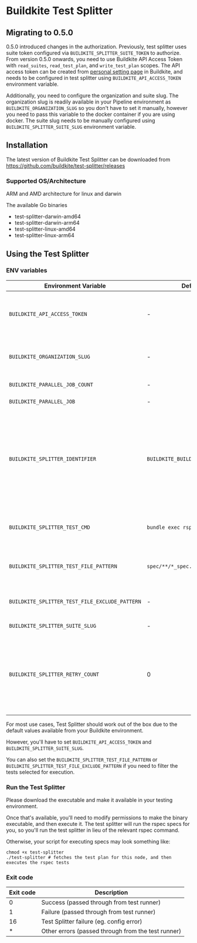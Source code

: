 # Buildkite Test Splitter

## Migrating to 0.5.0
0.5.0 introduced changes in the authorization. Previously, test splitter uses suite token configured via `BUILDKITE_SPLITTER_SUITE_TOKEN` to authorize.
From version 0.5.0 onwards, you need to use Buildkite API Access Token with `read_suites`, `read_test_plan`, and `write_test_plan` scopes.
The API access token can be created from [personal setting page](https://buildkite.com/user/api-access-tokens) in Buildkite, and needs to be configured in test splitter using `BUILDKITE_API_ACCESS_TOKEN` environment variable.

Additionally, you need to configure the organization and suite slug. The organization slug is readily available in your Pipeline environment as `BUILDKITE_ORGANIZATION_SLUG` so you don't have to set it manually, however you need to pass this variable to the docker container if you are using docker.
The suite slug needs to be manually configured using `BUILDKITE_SPLITTER_SUITE_SLUG` environment variable.

## Installation
The latest version of Buildkite Test Splitter can be downloaded from https://github.com/buildkite/test-splitter/releases

### Supported OS/Architecture
ARM and AMD architecture for linux and darwin

The available Go binaries
- test-splitter-darwin-amd64
- test-splitter-darwin-arm64
- test-splitter-linux-amd64
- test-splitter-linux-arm64

## Using the Test Splitter

### ENV variables

| Environment Variable | Default Value | Description |
| ---- | ---- | ----------- |
| `BUILDKITE_API_ACCESS_TOKEN ` | - | Required, Buildkite API access token with `read_suites`, `read_test_plan`, and `write_test_plan` scopes. You can create access token from [Personal Settings](https://buildkite.com/user/api-access-tokens) in Buildkite |
| `BUILDKITE_ORGANIZATION_SLUG` | - | Required, the slug of your Buildkite organization. This is available in your pipeline environment, so you don't need to set it manually |
| `BUILDKITE_PARALLEL_JOB_COUNT` | - | Required, total number of parallelism. |
| `BUILDKITE_PARALLEL_JOB` | - | Required, test plan for specific node |
| `BUILDKITE_SPLITTER_IDENTIFIER` | `BUILDKITE_BUILD_ID/BUILDKITE_STEP_ID` | Optional. Test Splitter uses the identifier to store and fetch the test plan and must be unique for each build and steps group. By default it will use a composite of `BUILDKITE_BUILD_ID` and `BUILDKITE_STEP_ID`, but it can be overridden by specifying the `BUILDKITE_SPLITTER_IDENTIFIER`. `BUILDKITE_BUILD_ID` and `BUILDKITE_STEP_ID` must be accessible by the client when using the default. |
| `BUILDKITE_SPLITTER_TEST_CMD` | `bundle exec rspec {{testExamples}}` | Optional, test command for running your tests. Test splitter will fill in the `{{testExamples}}` placeholder with the test splitting results |
| `BUILDKITE_SPLITTER_TEST_FILE_PATTERN` | `spec/**/*_spec.rb` | Optional, glob pattern for discovering test files that need to be executed. </br> *It accepts pattern syntax supported by [zzglob](https://github.com/DrJosh9000/zzglob?tab=readme-ov-file#pattern-syntax) library*. |
| `BUILDKITE_SPLITTER_TEST_FILE_EXCLUDE_PATTERN` | - | Optional, glob pattern to use for excluding test files or directory. </br> *It accepts pattern syntax supported by [zzglob](https://github.com/DrJosh9000/zzglob?tab=readme-ov-file#pattern-syntax) library.* |
| `BUILDKITE_SPLITTER_SUITE_SLUG` | - | Required, the slug of your test suite. |
| `BUILDKITE_SPLITTER_RETRY_COUNT` | 0 | Optional. Test splitter runs the test command defined in `BUILDKITE_SPLITTER_TEST_CMD`, and retries the failing tests maximum `BUILDKITE_SPLITTER_RETRY_COUNT` times. For Rspec, the test splitter runs `BUILDKITE_SPLITTER_TEST_CMD` with `--only-failures` as the retry command. |

For most use cases, Test Splitter should work out of the box due to the default values available from your Buildkite environment.

However, you'll have to set `BUILDKITE_API_ACCESS_TOKEN` and `BUILDKITE_SPLITTER_SUITE_SLUG`.

You can also set the `BUILDKITE_SPLITTER_TEST_FILE_PATTERN` or `BUILDKITE_SPLITTER_TEST_FILE_EXCLUDE_PATTERN` if you need to filter the tests selected for execution.

### Run the Test Splitter
Please download the executable and make it available in your testing environment.

Once that's available, you'll need to modify permissions to make the binary executable, and then execute it. The test splitter will run the rspec specs for you, so you'll run the test splitter in lieu of the relevant rspec command. 

Otherwise, your script for executing specs may look something like:
```
chmod +x test-splitter
./test-splitter # fetches the test plan for this node, and then executes the rspec tests
```
### Exit code
| Exit code | Description |
| ---- | ---- |
| 0 | Success (passed through from test runner) |
| 1 | Failure (passed through from test runner) |
| 16 | Test Splitter failure (eg. config error) |
| * | Other errors (passed through from the test runner) |
